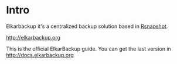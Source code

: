 # Intro

Elkarbackup it's a centralized backup solution based in [Rsnapshot](http://www.rsnapshot.org).

http://elkarbackup.org

This is the official ElkarBackup guide. You can get the last version in http://docs.elkarbackup.org
